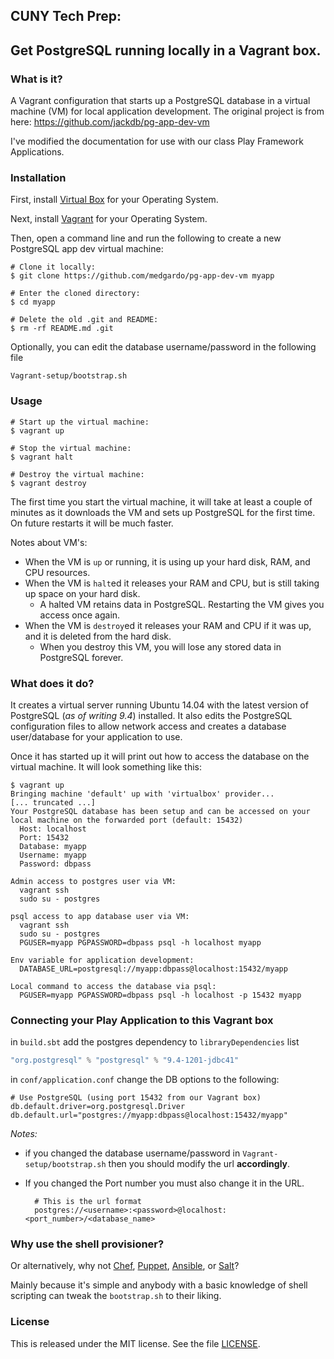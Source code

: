 ## CUNY Tech Prep:
## Get PostgreSQL running locally in a Vagrant box.

### What is it?

A Vagrant configuration that starts up a PostgreSQL database in a virtual machine (VM) for local application development. The original project is from here: https://github.com/jackdb/pg-app-dev-vm

I've modified the documentation for use with our class Play Framework Applications.

### Installation

First, install [Virtual Box] for your Operating System.

Next, install [Vagrant] for your Operating System.

Then, open a command line and run the following to create a new PostgreSQL app dev virtual machine:

	# Clone it locally:
    $ git clone https://github.com/medgardo/pg-app-dev-vm myapp

    # Enter the cloned directory:
    $ cd myapp

    # Delete the old .git and README:
    $ rm -rf README.md .git

Optionally, you can edit the database username/password in the following file

    Vagrant-setup/bootstrap.sh
    

### Usage

    # Start up the virtual machine:
    $ vagrant up

    # Stop the virtual machine:
    $ vagrant halt
    
    # Destroy the virtual machine:
    $ vagrant destroy

The first time you start the virtual machine, it will take at least a couple of minutes as it downloads the VM and sets up PostgreSQL for the first time. On future restarts it will be much faster.

Notes about VM's:
- When the VM is `up` or running, it is using up your hard disk, RAM, and CPU resources.
- When the VM is `halt`ed it releases your RAM and CPU, but is still taking up space on your hard disk.
	- A halted VM retains data in PostgreSQL. Restarting the VM gives you access once again.
- When the VM is `destroy`ed it releases your RAM and CPU if it was up, and it is deleted from the hard disk.
	- When you destroy this VM, you will lose any stored data in PostgreSQL forever.

### What does it do?

It creates a virtual server running Ubuntu 14.04 with the latest version of PostgreSQL (*as of writing 9.4*) installed. It also edits the PostgreSQL configuration files to allow network access and creates a database user/database for your application to use.

Once it has started up it will print out how to access the database on the virtual machine. It will look something like this:

    $ vagrant up
    Bringing machine 'default' up with 'virtualbox' provider...
    [... truncated ...]
    Your PostgreSQL database has been setup and can be accessed on your local machine on the forwarded port (default: 15432)
      Host: localhost
      Port: 15432
      Database: myapp
      Username: myapp
      Password: dbpass

    Admin access to postgres user via VM:
      vagrant ssh
      sudo su - postgres

    psql access to app database user via VM:
      vagrant ssh
      sudo su - postgres
      PGUSER=myapp PGPASSWORD=dbpass psql -h localhost myapp

    Env variable for application development:
      DATABASE_URL=postgresql://myapp:dbpass@localhost:15432/myapp

    Local command to access the database via psql:
      PGUSER=myapp PGPASSWORD=dbpass psql -h localhost -p 15432 myapp

### Connecting your Play Application to this Vagrant box

in `build.sbt` add the postgres dependency to `libraryDependencies` list
```Scala
"org.postgresql" % "postgresql" % "9.4-1201-jdbc41"
```
in `conf/application.conf` change the DB options to the following:
```ApacheConf
# Use PostgreSQL (using port 15432 from our Vagrant box)
db.default.driver=org.postgresql.Driver
db.default.url="postgres://myapp:dbpass@localhost:15432/myapp"
```	
*Notes:*
- if you changed the database username/password in `Vagrant-setup/bootstrap.sh` then you should modify the url __accordingly__.
- If you changed the Port number you must also change it in the URL.

		# This is the url format
		postgres://<username>:<password>@localhost:<port_number>/<database_name>

	
### Why use the shell provisioner?

Or alternatively, why not [Chef](http://www.getchef.com/chef/), [Puppet](http://puppetlabs.com/), [Ansible](http://www.ansibleworks.com/), or [Salt](http://www.saltstack.com/)?

Mainly because it's simple and anybody with a basic knowledge of shell scripting can tweak the `bootstrap.sh` to their liking.

### License

This is released under the MIT license. See the file [LICENSE](LICENSE).

[Virtual Box]: https://www.virtualbox.org/wiki/Downloads
[Vagrant]: https://www.vagrantup.com/downloads.html
